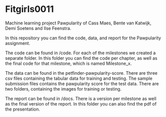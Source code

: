 # Fitgirls0011
Machine learning project Pawpularity of Cass Maes, Bente van Katwijk, Demi Soetens and Ilse Feenstra.

In this repository you can find the code, data, and report for the Pawpularity assignment. 

The code can be found in /code. For each of the milestones we created a separate folder. In this folder you can find the code per chapter, as well as the final code for that milestone, which is named Milestone_x.

The data can be found in the petfinder-pawpularity-score. There are three csv files containing the tabular data for training and testing. The sample submission files contains the pawpularity score for the test data. There are two folders, containing the images for training or testing. 

The report can be found in /docs. There is a version per milestone as well as the final version of the report. In this folder you can also find the pdf of the presentation.
